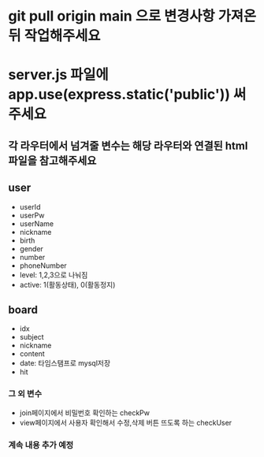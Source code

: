 # git pull origin main 으로 변경사항 가져온 뒤 작업해주세요
# server.js 파일에 app.use(express.static('public')) 써주세요

## 각 라우터에서 넘겨줄 변수는 해당 라우터와 연결된 html 파일을 참고해주세요
## user
- userId
- userPw
- userName
- nickname
- birth
- gender
- number
- phoneNumber
- level: 1,2,3으로 나눠짐
- active: 1(활동상태), 0(활동정지)

## board
- idx
- subject
- nickname
- content
- date: 타임스탬프로 mysql저장
- hit

### 그 외 변수
- join페이지에서 비밀번호 확인하는 checkPw
- view페이지에서 사용자 확인해서 수정,삭제 버튼 뜨도록 하는 checkUser

### 계속 내용 추가 예정
